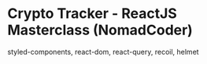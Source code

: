 # Crypto Tracker - ReactJS Masterclass (NomadCoder)
styled-components, react-dom, react-query, recoil, helmet
